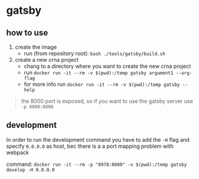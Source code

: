 # gatsby

## how to use
1. create the image
    - run (from repository root): `bash ./tools/gatsby/build.sh`
2. create a new crna project
    - chang to a directory where you want to create the new crna project
    - run `docker run -it --rm -v $(pwd):/temp gatsby argument1 --arg-flag`
    - for more info run `docker run -it --rm -v $(pwd):/temp gatsby --help`

> the 8000 port is exposed, so if you want to use the gatsby server use `-p 8000:8000`

## development
In order to run the development command you have to add the `-H` flag and specify `0.0.0.0` as host, bec there is a a port mapping problem with webpack

command: `docker run -it --rm -p "8978:8000" -v $(pwd):/temp gatsby develop -H 0.0.0.0`
